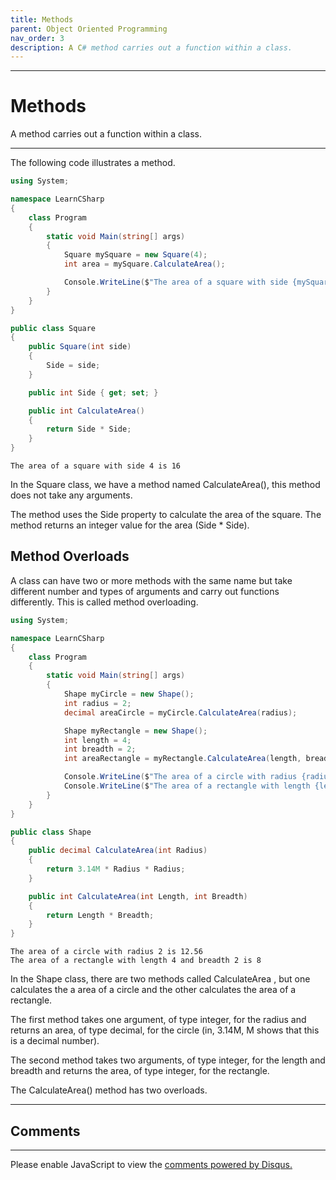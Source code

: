 ```yaml
---
title: Methods
parent: Object Oriented Programming
nav_order: 3
description: A C# method carries out a function within a class.
---
```


****
# Methods

A method carries out a function within a class.

****

The following code illustrates a method.

```csharp
using System;

namespace LearnCSharp
{
    class Program
    {
        static void Main(string[] args)
        {
            Square mySquare = new Square(4);
            int area = mySquare.CalculateArea();

            Console.WriteLine($"The area of a square with side {mySquare.Side} is {area}");
        }
    }
}

public class Square
{
    public Square(int side)
    {
        Side = side;
    }

    public int Side { get; set; }

    public int CalculateArea()
    {
        return Side * Side;
    }
}
```

```
The area of a square with side 4 is 16
```

In the Square class, we have a method named CalculateArea(), this method does not take any arguments. 

The method uses the Side property to calculate the area of the square. The method returns an integer value for the area (Side * Side).

## Method Overloads

A class can have two or more methods with the same name but take different number and types of arguments and carry out functions differently. This is called method overloading.

```csharp
using System;

namespace LearnCSharp
{
    class Program
    {
        static void Main(string[] args)
        {
            Shape myCircle = new Shape();
            int radius = 2;
            decimal areaCircle = myCircle.CalculateArea(radius);

            Shape myRectangle = new Shape();
            int length = 4;
            int breadth = 2;
            int areaRectangle = myRectangle.CalculateArea(length, breadth);

            Console.WriteLine($"The area of a circle with radius {radius} is {areaCircle}");
            Console.WriteLine($"The area of a rectangle with length {length} and breadth {breadth} is {areaRectangle}");
        }
    }
}

public class Shape
{
    public decimal CalculateArea(int Radius)
    {
        return 3.14M * Radius * Radius;
    }

    public int CalculateArea(int Length, int Breadth)
    {
        return Length * Breadth;
    }
}
```

```
The area of a circle with radius 2 is 12.56
The area of a rectangle with length 4 and breadth 2 is 8
```

In the Shape class, there are two methods called CalculateArea , but one calculates the a area of a circle and the other calculates the area of a rectangle. 

The first method takes one argument, of type integer, for the radius and returns an area, of type decimal, for the circle (in, 3.14M, M shows that this is a decimal number). 

The second method takes two arguments, of type integer, for the length and breadth and returns the area, of type integer, for the rectangle. 

The CalculateArea() method has two overloads.

****
## Comments
****
<div id="disqus_thread"></div>
<script>

var disqus_config = function () {
this.page.url = 'https://csharp.rclapp.com/object-oriented-programming/methods.html';  
this.page.identifier = 'methods'; 
};

(function() {
var d = document, s = d.createElement('script');
s.src = 'https://csharper.disqus.com/embed.js';
s.setAttribute('data-timestamp', +new Date());
(d.head || d.body).appendChild(s);
})();
</script>
<noscript>Please enable JavaScript to view the <a href="https://disqus.com/?ref_noscript">comments powered by Disqus.</a></noscript>
